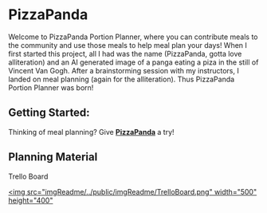 # PizzaPanda

Welcome to PizzaPanda Portion Planner, where you can contribute meals to the community and use those meals to help meal plan your days!  When I first started this project, all I had was the name (PizzaPanda, gotta love alliteration) and an AI generated image of a panga eating a piza in the still of Vincent Van Gogh.  After a brainstorming session with my instructors, I landed on meal planning (again for the alliteration).  Thus PizzaPanda Portion Planner was born!

## Getting Started:
Thinking of meal planning?  Give **[PizzaPanda](pizza-panda.fly.dev)** a try!

## Planning Material

Trello Board

[<img src="imgReadme/../public/imgReadme/TrelloBoard.png" width="500" height="400"](TrelloBoard.png)